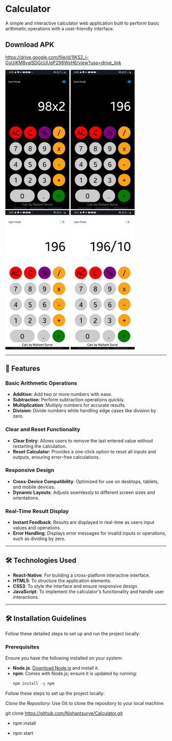 # Calculator

A simple and interactive calculator web application built to perform basic arithmetic operations with a user-friendly interface.

## Download APK
https://drive.google.com/file/d/1lKS2_j-GsUjKM8yalSDGcUUqP298WsH6/view?usp=drive_link

<img src="/assets/photo1.jpg" alt="Screenshot (513)" width="200px" />
<img src="/assets/photo2.jpg" alt="Screenshot (514)" width="200px" />
<img src="/assets/photo3.jpg" alt="Screenshot (514)" width="200px" />
<img src="/assets/photo4.jpg" alt="Screenshot (514)" width="200px" />

---

## 🚀 Features

### Basic Arithmetic Operations
- **Addition**: Add two or more numbers with ease.
- **Subtraction**: Perform subtraction operations quickly.
- **Multiplication**: Multiply numbers for accurate results.
- **Division**: Divide numbers while handling edge cases like division by zero.

### Clear and Reset Functionality
- **Clear Entry**: Allows users to remove the last entered value without restarting the calculation.
- **Reset Calculator**: Provides a one-click option to reset all inputs and outputs, ensuring error-free calculations.

### Responsive Design
- **Cross-Device Compatibility**: Optimized for use on desktops, tablets, and mobile devices.
- **Dynamic Layouts**: Adjusts seamlessly to different screen sizes and orientations.

### Real-Time Result Display
- **Instant Feedback**: Results are displayed in real-time as users input values and operations.
- **Error Handling**: Displays error messages for invalid inputs or operations, such as dividing by zero.

---

## 🛠️ Technologies Used

- **React-Native**: For building a cross-platform interactive interface.
- **HTML5**: To structure the application elements.
- **CSS3**: To style the interface and ensure responsive design.
- **JavaScript**: To implement the calculator's functionality and handle user interactions.

---

## 🛠️ Installation Guidelines

Follow these detailed steps to set up and run the project locally:

### Prerequisites

Ensure you have the following installed on your system:
- **Node.js**: [Download Node.js](https://nodejs.org/) and install it.
- **npm**: Comes with Node.js; ensure it is updated by running:
  ```bash
  npm install -g npm

Follow these steps to set up the project locally:

  *Clone the Repository*:
   Use Git to clone the repository to your local machine:
   
   git clone https://github.com/Nishantsurve/Calculator.git
   
 -  npm install

 -  npm start

    
